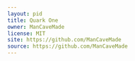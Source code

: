 ```yaml
---
layout: pid
title: Quark One
owner: ManCaveMade
license: MIT
site: https://github.com/ManCaveMade
source: https://github.com/ManCaveMade
---
```

